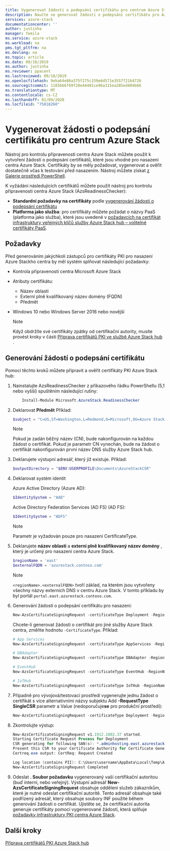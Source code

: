 ```yaml
---
title: Vygenerovat žádosti o podepsání certifikátu pro centrum Azure Stack | Microsoft Docs
description: Naučte se generovat žádosti o podepsání certifikátu pro Azure Stack centrálních certifikátů PKI v integrovaných systémech centra Azure Stack.
services: azure-stack
documentationcenter: ''
author: justinha
manager: femila
ms.service: azure-stack
ms.workload: na
pms.tgt_pltfrm: na
ms.devlang: na
ms.topic: article
ms.date: 09/10/2019
ms.author: justinha
ms.reviewer: ppacent
ms.lastreviewed: 09/10/2019
ms.openlocfilehash: 9eba64e86a375f275c159e6d571e3557f2164726
ms.sourcegitcommit: 1185b66f69f28e44481ce96a315ea285ed404b66
ms.translationtype: MT
ms.contentlocale: cs-CZ
ms.lasthandoff: 01/09/2020
ms.locfileid: "75818260"
---
```

# <a name="generate-certificate-signing-requests-for-azure-stack-hub"></a>Vygenerovat žádosti o podepsání certifikátu pro centrum Azure Stack

Nástroj pro kontrolu připravenosti centra Azure Stack můžete použít k vytvoření žádostí o podepsání certifikátů, které jsou vhodné pro nasazení centra Azure Stack. Certifikáty by se měly požadovat, vygenerovat a ověřit dostatečně včas k testování před nasazením. Nástroj můžete získat [z Galerie prostředí PowerShell](https://aka.ms/AzsReadinessChecker).

K vyžádání následujících certifikátů můžete použít nástroj pro kontrolu připravenosti centra Azure Stack (AzsReadinessChecker):

- **Standardní požadavky na certifikáty** podle [vygenerování žádosti o podepsání certifikátu](azure-stack-get-pki-certs.md#generate-certificate-signing-requests)
- **Platforma jako služba**: pro certifikáty můžete požádat o názvy PaaS (platforma jako služba), které jsou uvedené v [požadavcích na certifikát infrastruktury veřejných klíčů služby Azure Stack hub – volitelné certifikáty PaaS](azure-stack-pki-certs.md#optional-paas-certificates).

## <a name="prerequisites"></a>Požadavky

Před generováním jakýchkoli zástupců pro certifikáty PKI pro nasazení Azure Stackho centra by měl systém splňovat následující požadavky:

- Kontrola připravenosti centra Microsoft Azure Stack
- Atributy certifikátu:
  - Název oblasti
  - Externí plně kvalifikovaný název domény (FQDN)
  - Předmět
- Windows 10 nebo Windows Server 2016 nebo novější

  > [!NOTE]  
  > Když obdržíte své certifikáty zpátky od certifikační autority, musíte provést kroky v části [Příprava certifikátů PKI ve službě Azure Stack hub](azure-stack-prepare-pki-certs.md) .

## <a name="generate-certificate-signing-requests"></a>Generování žádostí o podepsání certifikátu

Pomocí těchto kroků můžete připravit a ověřit certifikáty PKI Azure Stack hub:

1. Nainstalujte AzsReadinessChecker z příkazového řádku PowerShellu (5,1 nebo vyšší) spuštěním následující rutiny:

    ```powershell  
        Install-Module Microsoft.AzureStack.ReadinessChecker
    ```

2. Deklarovat **Předmět** Příklad:

    ```powershell  
    $subject = "C=US,ST=Washington,L=Redmond,O=Microsoft,OU=Azure Stack Hub"
    ```

    > [!NOTE]  
    > Pokud je zadán běžný název (CN), bude nakonfigurován na každou žádost o certifikát. Pokud je parametr CN vynechán, bude na žádost o certifikát nakonfigurován první název DNS služby Azure Stack hub.

3. Deklarujete výstupní adresář, který již existuje. Příklad:

    ```powershell  
    $outputDirectory = "$ENV:USERPROFILE\Documents\AzureStackCSR"
    ```

4. Deklarovat systém identit

    Azure Active Directory (Azure AD):

    ```powershell
    $IdentitySystem = "AAD"
    ```

    Active Directory Federation Services (AD FS) (AD FS):

    ```powershell
    $IdentitySystem = "ADFS"
    ```
    > [!NOTE]  
    > Parametr je vyžadován pouze pro nasazení CertificateType.

5. Deklarujete **název oblasti** a **externí plně kvalifikovaný název domény** , který je určený pro nasazení centra Azure Stack.

    ```powershell
    $regionName = 'east'
    $externalFQDN = 'azurestack.contoso.com'
    ```

    > [!NOTE]  
    > `<regionName>.<externalFQDN>` tvoří základ, na kterém jsou vytvořeny všechny názvy externích DNS v centru Azure Stack. V tomto příkladu by byl portál `portal.east.azurestack.contoso.com`.  

6. Generování žádostí o podepsání certifikátu pro nasazení:

    ```powershell  
    New-AzsCertificateSigningRequest -certificateType Deployment -RegionName $regionName -FQDN $externalFQDN -subject $subject -OutputRequestPath $OutputDirectory -IdentitySystem $IdentitySystem
    ```

    Chcete-li generovat žádosti o certifikát pro jiné služby Azure Stack centra, změňte hodnotu `-CertificateType`. Příklad:

    ```powershell  
    # App Services
    New-AzsCertificateSigningRequest -certificateType AppServices -RegionName $regionName -FQDN $externalFQDN -subject $subject -OutputRequestPath $OutputDirectory

    # DBAdapter
    New-AzsCertificateSigningRequest -certificateType DBAdapter -RegionName $regionName -FQDN $externalFQDN -subject $subject -OutputRequestPath $OutputDirectory

    # EventHub
    New-AzsCertificateSigningRequest -certificateType EventHub -RegionName $regionName -FQDN $externalFQDN -subject $subject -OutputRequestPath $OutputDirectory

    # IoTHub
    New-AzsCertificateSigningRequest -certificateType IoTHub -RegionName $regionName -FQDN $externalFQDN -subject $subject -OutputRequestPath $OutputDirectory
    ```

7. Případně pro vývojová/testovací prostředí vygenerujte jednu žádost o certifikát s více alternativními názvy subjektu Add **-RequestType SingleCSR** parametr a Value (nedoporučuje**se** pro produkční prostředí):

    ```powershell  
    New-AzsCertificateSigningRequest -certificateType Deployment -RegionName $regionName -FQDN $externalFQDN -RequestType SingleCSR -subject $subject -OutputRequestPath $OutputDirectory -IdentitySystem $IdentitySystem
    ```

8.  Zkontrolujte výstup:

    ```powershell  
    New-AzsCertificateSigningRequest v1.1912.1082.37 started.
    Starting Certificate Request Process for Deployment
    CSR generating for following SAN(s): *.adminhosting.east.azurestack.contoso.com,*.adminvault.east.azurestack.contoso.com,*.blob.east.azurestack.contoso.com,*.hosting.east.azurestack.contoso.com,*.queue.east.azurestack.contoso.com,*.table.east.azurestack.contoso.com,*.vault.east.azurestack.contoso.com,adminmanagement.east.azurestack.contoso.com,adminportal.east.azurestack.contoso.com,management.east.azurestack.contoso.com,portal.east.azurestack.contoso.com
    Present this CSR to your Certificate Authority for Certificate Generation: C:\Users\checker\Documents\AzureStackCSR\wildcard_adminhosting_east_azurestack_contoso_com_CertRequest_20191219140359.req
    Certreq.exe output: CertReq: Request Created

    Log location (contains PII): C:\Users\username\AppData\Local\Temp\AzsReadinessChecker\AzsReadinessChecker.log
    New-AzsCertificateSigningRequest Completed
    ```

9.  Odeslat **. Soubor požadavku** vygenerovaný vaší certifikační autoritou (buď interní, nebo veřejný). Výstupní adresář **New-AzsCertificateSigningRequest** obsahuje oddělení služeb zákazníkům, které je nutné odeslat certifikační autoritě. Tento adresář obsahuje také podřízený adresář, který obsahuje soubory INF použité během generování žádosti o certifikát. Ujistěte se, že certifikační autorita generuje certifikáty pomocí vygenerované žádosti, která splňuje [požadavky infrastruktury PKI centra Azure Stack](azure-stack-pki-certs.md).

## <a name="next-steps"></a>Další kroky

[Příprava certifikátů PKI Azure Stack hub](azure-stack-prepare-pki-certs.md)
